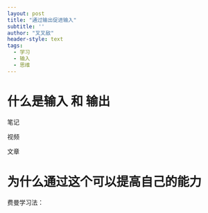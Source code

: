 ```yaml
---
layout: post
title: "通过输出促进输入"
subtitle: ''
author: "叉叉敌"
header-style: text
tags:
  - 学习
  - 输入
  - 思维
---
```


# 什么是输入 和 输出

笔记

视频

文章

# 为什么通过这个可以提高自己的能力

费曼学习法：


